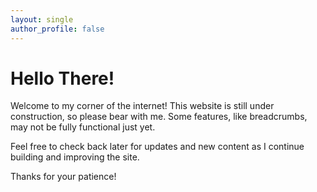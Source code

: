 ```yaml
---
layout: single
author_profile: false
---
```


# Hello There!

Welcome to my corner of the internet! This website is still under construction, so please bear with me. Some features, like breadcrumbs, may not be fully functional just yet.

Feel free to check back later for updates and new content as I continue building and improving the site.

Thanks for your patience!
